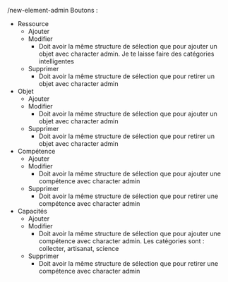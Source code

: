 /new-element-admin
Boutons :

- Ressource
  - Ajouter
  - Modifier
    - Doit avoir la même structure de sélection que pour ajouter un objet avec character admin. Je te laisse faire des catégories intelligentes
  - Supprimer
    - Doit avoir la même structure de sélection que pour retirer un objet avec character admin
- Objet
  - Ajouter
  - Modifier
    - Doit avoir la même structure de sélection que pour ajouter un objet avec character admin
  - Supprimer
    - Doit avoir la même structure de sélection que pour retirer un objet avec character admin
- Compétence
  - Ajouter
  - Modifier
    - Doit avoir la même structure de sélection que pour ajouter une compétence avec character admin
  - Supprimer
    - Doit avoir la même structure de sélection que pour retirer une compétence avec character admin
- Capacités
  - Ajouter
  - Modifier
    - Doit avoir la même structure de sélection que pour ajouter une compétence avec character admin. Les catégories sont : collecter, artisanat, science
  - Supprimer
    - Doit avoir la même structure de sélection que pour retirer une compétence avec character admin
